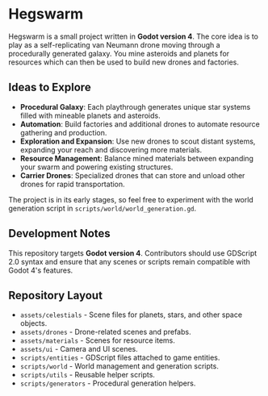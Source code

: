 # Hegswarm

Hegswarm is a small project written in **Godot version 4**. The core idea is to play as a self-replicating van Neumann drone moving through a procedurally generated galaxy. You mine asteroids and planets for resources which can then be used to build new drones and factories.

## Ideas to Explore

- **Procedural Galaxy**: Each playthrough generates unique star systems filled with mineable planets and asteroids.
- **Automation**: Build factories and additional drones to automate resource gathering and production.
- **Exploration and Expansion**: Use new drones to scout distant systems, expanding your reach and discovering more materials.
- **Resource Management**: Balance mined materials between expanding your swarm and powering existing structures.
- **Carrier Drones**: Specialized drones that can store and unload other drones for rapid transportation.

The project is in its early stages, so feel free to experiment with the world generation script in `scripts/world/world_generation.gd`.

## Development Notes

This repository targets **Godot version 4**. Contributors should use GDScript 2.0 syntax and ensure that any scenes or scripts remain compatible with Godot 4's features.

## Repository Layout

- `assets/celestials` - Scene files for planets, stars, and other space objects.
- `assets/drones` - Drone-related scenes and prefabs.
- `assets/materials` - Scenes for resource items.
- `assets/ui` - Camera and UI scenes.
- `scripts/entities` - GDScript files attached to game entities.
- `scripts/world` - World management and generation scripts.
- `scripts/utils` - Reusable helper scripts.
- `scripts/generators` - Procedural generation helpers.
